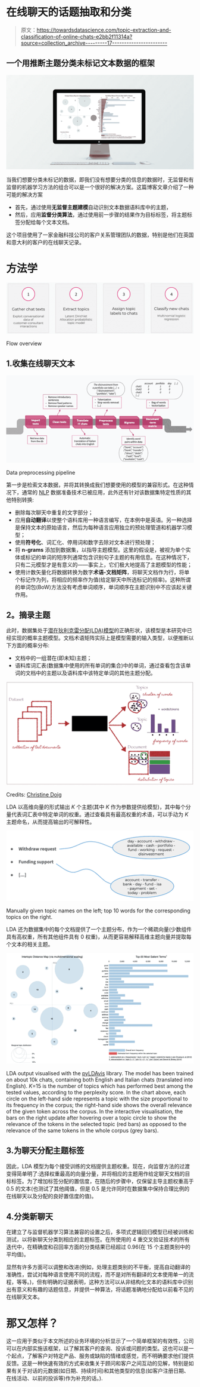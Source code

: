 # 在线聊天的话题抽取和分类

> 原文：<https://towardsdatascience.com/topic-extraction-and-classification-of-online-chats-e2bb2f11314a?source=collection_archive---------17----------------------->

## 一个用推断主题分类未标记文本数据的框架

![](img/317e99675337f436cafb41141c3d0e06.png)

当我们想要分类未标记的数据，即我们没有想要分类的信息的数据时，无监督和有监督的机器学习方法的组合可以是一个很好的解决方案。这篇博客文章介绍了一种可能的解决方案

*   首先，通过使用**无监督主题建模**自动识别文本数据语料库中的主题，
*   然后，应用**监督分类算法**，通过使用前一步骤的结果作为目标标签，将主题标签分配给每个文本文档。

这个项目使用了一家金融科技公司的客户关系管理团队的数据，特别是他们在英国和意大利的客户的在线聊天记录。

# 方法学

![](img/d23e94544dd6c144ad223b022a0c4d21.png)

Flow overview

## 1.收集在线聊天文本

![](img/30866933be64e42b8ca332df044c3e17.png)

Data preprocessing pipeline

第一步是检索文本数据，并将其转换成我们想要使用的模型的兼容形式。在这种情况下，通常的 [NLP](/nlp-for-beginners-cleaning-preprocessing-text-data-ae8e306bef0f) 数据准备技术已被应用，此外还有针对该数据集特定性质的其他特别转换:

*   删除每次聊天中重复的文字部分；
*   应用**自动翻译**以使整个语料库用一种语言编写，在本例中是英语。另一种选择是保持文本的原始语言，然后为每种语言应用独立的预处理管道和机器学习模型；
*   使用**符号化**、词汇化、停用词和数字去除对文本进行预处理；
*   将 **n-grams** 添加到数据集，以指导主题模型。这里的假设是，被视为单个实体或标记的单词的短序列通常包含识别句子主题的有用信息。在这种情况下，只有二元模型才是有意义的——事实上，它们极大地提高了主题模型的性能；
*   使用计数矢量化将数据转换为数字**术语-文档矩阵**，将聊天文档作为行，将单个标记作为列，将相应的频率作为值(给定聊天中所选标记的频率)。这种所谓的单词包(BoW)方法没有考虑单词顺序，单词顺序在主题识别中不应该起关键作用。

## **2。摘录主题**

此时，数据集处于[潜在狄利克雷分配(LDA)模型](http://www.jmlr.org/papers/volume3/blei03a/blei03a.pdf)的正确形状，该模型是本研究中已经实现的概率主题模型。文档术语矩阵实际上是模型需要的输入类型，以便推断以下方面的概率分布:

*   文档中的一组潜在(即未知)主题；
*   语料库词汇表(数据集中使用的所有单词的集合)中的单词，通过查看包含该单词的文档中的主题以及语料库中该特定单词的其他主题分配。

![](img/af464030d1b44077e5065310661c3f9e.png)

Credits: [Christine Doig](http://chdoig.github.io/pygotham-topic-modeling/#/)

LDA 以高维向量的形式输出 *K* 个主题(其中 *K* 作为参数提供给模型)，其中每个分量代表词汇表中特定单词的权重。通过查看具有最高权重的术语，可以手动为 *K* 主题命名，从而提高输出的可解释性。

![](img/d390ccbef228bd0dc36244934f75db8a.png)

Manually given topic names on the left; top 10 words for the corresponding topics on the right.

LDA 还为数据集中的每个文档提供了一个主题分布，作为一个稀疏向量(少数组件具有高权重，所有其他组件具有 0 权重)，从而更容易解释高维主题向量并提取每个文本的相关主题。

![](img/9fb97a00f773be1c460d0e8ef86a9157.png)

LDA output visualised with the [pyLDAvis](https://pyldavis.readthedocs.io/en/latest/) library. The model has been trained on about 10k chats, containing both English and Italian chats (translated into English). *K*=15 is the number of topics which has performed best among the tested values, according to the perplexity score. In the chart above, each circle on the left-hand side represents a topic with the size proportional to its frequency in the corpus; the right-hand side shows the overall relevance of the given token across the corpus. In the interactive visualisation, the bars on the right update after hovering over a topic circle to show the relevance of the tokens in the selected topic (red bars) as opposed to the relevance of the same tokens in the whole corpus (grey bars).

## 3.为聊天分配主题标签

因此，LDA 模型为每个接受训练的文档提供主题权重。现在，向监督方法的过渡变得简单明了:选择权重最高的向量分量，并将相应的主题用作给定聊天文档的目标标签。为了增加标签分配的置信度，在随后的步骤中，仅保留主导主题权重高于 0.5 的文本(也测试了其他阈值，但是 0.5 是允许同时在数据集中保持合理比例的在线聊天以及分配的良好置信度的值)。

## 4.分类新聊天

在建立了与监督机器学习算法兼容的设置之后，多项式逻辑回归模型已经被训练和测试，以将新聊天分类到相应的主题标签。在所使用的 4 重交叉验证技术的所有迭代中，在精确度和召回率方面的分类结果已经超过 0.96(在 15 个主题类别中的平均值)。

显然有许多方面可以调整和改进(例如，处理主题类别的不平衡，提高自动翻译的准确性，尝试对每种语言使用不同的流程，而不是对所有翻译的文本使用单一的流程，等等。)，但有明确的证据表明，这种方法可以从非结构化文本的语料库中识别出有意义和有趣的话题信息，并提供一种算法，将话题准确地分配给以前看不见的在线聊天文本。

# 那又怎样？

这一应用于类似于本文所述的业务环境的分析显示了一个简单框架的有效性，公司可以在内部实施该框架，以了解其客户的查询、投诉或问题的类型。这也可以是一个起点，了解客户对特定产品、服务或缺陷的情绪或感觉，而不明确要求他们提供反馈。这是一种快速有效的方式来收集关于顾问和客户之间互动的见解，特别是如果有关于对话的元数据(如日期、持续时间)和其他类型的信息(如客户注册日期、在线活动、以前的投诉等)作为补充的话。).